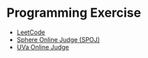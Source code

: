 # Programming Exercise

* [LeetCode](https://leetcode.com/)
* [Sphere Online Judge (SPOJ)](http://www.spoj.com/)
* [UVa Online Judge](https://uva.onlinejudge.org/)
